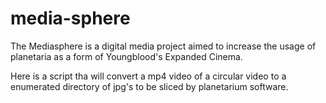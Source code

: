 # media-sphere

The Mediasphere is a digital media project aimed to increase the usage of planetaria as a form of Youngblood's Expanded Cinema.

Here is a script tha will convert a mp4 video of a circular video to a enumerated directory of jpg's to be sliced by planetarium software.
